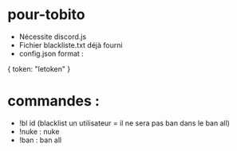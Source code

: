 # pour-tobito

- Nécessite discord.js
- Fichier blackliste.txt déjà fourni
- config.json format :

{
  token: "letoken"
}

# commandes :
- !bl id (blacklist un utilisateur = il ne sera pas ban dans le ban all)
- !nuke : nuke
- !ban : ban all

